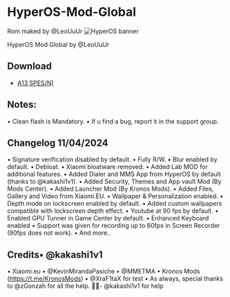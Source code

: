 # HyperOS-Mod-Global
Rom maked by @LeoUuUr
![HyperOS banner](https://github.com/zGonzah/HyperOS-Mod-Global/assets/83481962/20e2af71-7c99-4984-8b94-ad61b85d3a97)

HyperOS Mod Global by @LeoUuUr

## Download
- [A13 SPES/N)](https://drive.google.com/file/d/1m5T3E7FNJwrcIYaj90p5jAxllcoj1vZ8/view?usp=sharing)


## Notes:
• Clean flash is Mandatory.
• If u find a bug, report it in the support group.


## Changelog 11/04/2024
• Signature verification disabled by default.
• Fully R/W.
• Blur enabled by default.
• Debloat.
• Xiaomi bloatware removed.
• Added Lab MOD for additional features.
• Added Dialer and MMS App from HyperOS by default (thanks to @kakashi1v1).
• Added Security, Themes and App vault Mod (By Mods Center).
• Added Launcher Mod (By Kronos Mods).
• Added Files, Gallery and Video from Xiaomi.EU.
• Wallpaper & Personalization enabled.
• Depth mode on lockscreen enabled by default.
• Added custom wallpapers compatible with lockscreen depth effect.
• Youtube at 90 fps by default.
• Enabled GPU Tunner in Game Center by default.
• Enhanced Keyboard enabled
• Support was given for recording up to 60fps in Screen Recorder (90fps does not work).
• And more.. 

## Credits• @kakashi1v1
• Xiaomi.eu 
• @KevinMirandaPasiche
• @MMETMA
• Kronos Mods (https://t.me/KronosMods)
• @XraF1taX for test
• As always, special thanks to @zGonzah for all the help. 🫰🏼- @kakashi1v1 for help
